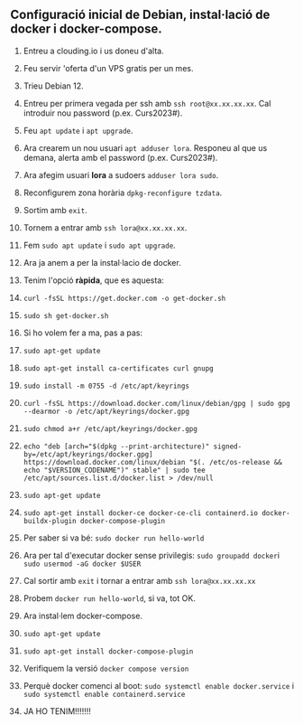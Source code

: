## Configuració inicial de Debian, instal·lació de docker i docker-compose.

1. Entreu a clouding.io i us doneu d'alta.
2. Feu servir 'oferta d'un VPS gratis per un mes.
3. Trieu Debian 12.
4. Entreu per primera vegada per ssh amb `ssh root@xx.xx.xx.xx`. Cal introduir nou password (p.ex. Curs2023#).
5. Feu `apt update` i `apt upgrade`.
6. Ara crearem un nou usuari `apt adduser lora`. Responeu al que us demana, alerta amb el password (p.ex. Curs2023#).
7. Ara afegim usuari **lora** a sudoers `adduser lora sudo`.
8. Reconfigurem zona horària `dpkg-reconfigure tzdata`.
9. Sortim amb `exit`.
10. Tornem a entrar amb `ssh lora@xx.xx.xx.xx`.
11. Fem `sudo apt update` i `sudo apt upgrade`.

12. Ara ja anem a per la instal·lacio de docker.
13. Tenim l'opció **ràpida**, que es aquesta:
14. `curl -fsSL https://get.docker.com -o get-docker.sh`
15. `sudo sh get-docker.sh`

16. Si ho volem fer a ma, pas a pas:
17. `sudo apt-get update`
18. `sudo apt-get install ca-certificates curl gnupg`
19. `sudo install -m 0755 -d /etc/apt/keyrings`
20. `curl -fsSL https://download.docker.com/linux/debian/gpg | sudo gpg --dearmor -o /etc/apt/keyrings/docker.gpg`
21. `sudo chmod a+r /etc/apt/keyrings/docker.gpg`
22. `echo "deb [arch="$(dpkg --print-architecture)" signed-by=/etc/apt/keyrings/docker.gpg] https://download.docker.com/linux/debian "$(. /etc/os-release && echo "$VERSION_CODENAME")" stable" | sudo tee /etc/apt/sources.list.d/docker.list > /dev/null `
23. `sudo apt-get update`
24. `sudo apt-get install docker-ce docker-ce-cli containerd.io docker-buildx-plugin docker-compose-plugin`
25. Per saber si va bé: `sudo docker run hello-world`
26. Ara per tal d'executar docker sense privilegis: `sudo groupadd docker`i `sudo usermod -aG docker $USER`
27. Cal sortir amb `exit` i tornar a entrar amb `ssh lora@xx.xx.xx.xx`
28. Probem `docker run hello-world`, si va, tot OK.
29. Ara instal·lem docker-compose.
30. `sudo apt-get update`
31. `sudo apt-get install docker-compose-plugin`
32. Verifiquem la versió `docker compose version`
33. Perquè docker comenci al boot: `sudo systemctl enable docker.service` i `sudo systemctl enable containerd.service`
34. JA HO TENIM!!!!!!!

